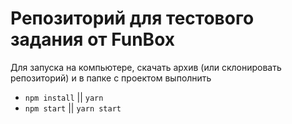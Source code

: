 # Репозиторий для тестового задания от FunBox

Для запуска на компьютере, скачать архив (или склонировать репозиторий) и в папке с проектом выполнить

* `npm install` || `yarn`
* `npm start` || `yarn start`
